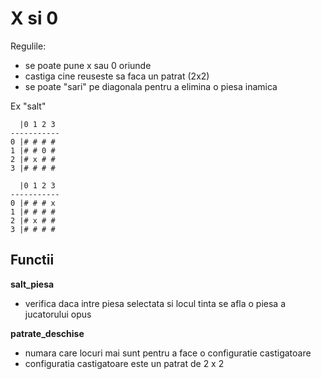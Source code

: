 # X si 0

Regulile:

* se poate pune x sau 0 oriunde
* castiga cine reuseste sa faca un patrat (2x2)
* se poate "sari" pe diagonala pentru a elimina o piesa inamica

Ex "salt"
```
  |0 1 2 3  
-----------
0 |# # # # 
1 |# # 0 # 
2 |# x # # 
3 |# # # # 
```

```
  |0 1 2 3  
-----------
0 |# # # x 
1 |# # # # 
2 |# x # # 
3 |# # # # 
```

## Functii

**salt_piesa**

* verifica daca intre piesa selectata si locul tinta se afla o piesa a jucatorului opus

**patrate_deschise**

* numara care locuri mai sunt pentru a face o configuratie castigatoare
* configuratia castigatoare este un patrat de 2 x 2
